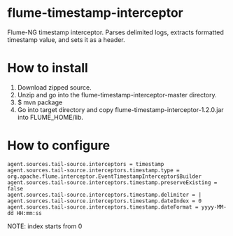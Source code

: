 flume-timestamp-interceptor
===========================

Flume-NG timestamp interceptor. Parses delimited logs,  extracts formatted timestamp value,  and sets it as a header.



How to install
===========================

1. Download zipped source.
2. Unzip and go into the flume-timestamp-interceptor-master directory.
3. $ mvn package
4. Go into target directory and copy flume-timestamp-interceptor-1.2.0.jar into FLUME_HOME/lib.


How to configure
===========================

```text
agent.sources.tail-source.interceptors = timestamp
agent.sources.tail-source.interceptors.timestamp.type = org.apache.flume.interceptor.EventTimestampInterceptor$Builder
agent.sources.tail-source.interceptors.timestamp.preserveExisting = false
agent.sources.tail-source.interceptors.timestamp.delimiter = |
agent.sources.tail-source.interceptors.timestamp.dateIndex = 0
agent.sources.tail-source.interceptors.timestamp.dateFormat = yyyy-MM-dd HH:mm:ss
```

NOTE: index starts from 0
